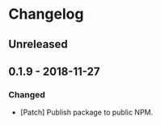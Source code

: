 # Changelog

## Unreleased

## 0.1.9 - 2018-11-27

### Changed

-   [Patch] Publish package to public NPM.
